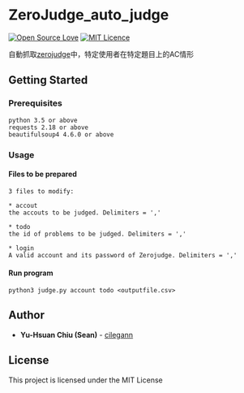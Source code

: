 # ZeroJudge_auto_judge

[![Open Source Love](https://badges.frapsoft.com/os/v1/open-source.svg?v=103)](https://github.com/ellerbrock/open-source-badges/)
[![MIT Licence](https://badges.frapsoft.com/os/mit/mit.svg?v=103)](https://opensource.org/licenses/mit-license.php)

自動抓取[zerojudge](https://zerojudge.tw)中，特定使用者在特定題目上的AC情形


## Getting Started


### Prerequisites

```
python 3.5 or above
requests 2.18 or above
beautifulsoup4 4.6.0 or above
```

### Usage

#### Files to be prepared
```
3 files to modify:

* accout
the accouts to be judged. Delimiters = ','

* todo
the id of problems to be judged. Delimiters = ','

* login
A valid account and its password of Zerojudge. Delimiters = ','
```
#### Run program
```
python3 judge.py account todo <outputfile.csv>
```

## Author

* **Yu-Hsuan Chiu (Sean)** - [cilegann](https://seanchiu.cf)

## License

This project is licensed under the MIT License
